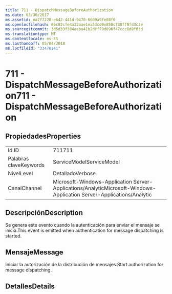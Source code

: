 ```yaml
---
title: 711 - DispatchMessageBeforeAuthorization
ms.date: 03/30/2017
ms.assetid: ea7f7228-e642-441d-9470-6609a9fe08f0
ms.openlocfilehash: 66c82cfe4a22aae1ea53cd0e850c738ff8fd3c3e
ms.sourcegitcommit: 3d5d33f384eeba41b2dff79d096f47ccc8d8f03d
ms.translationtype: MT
ms.contentlocale: es-ES
ms.lasthandoff: 05/04/2018
ms.locfileid: "33470141"
---
```

# <a name="711---dispatchmessagebeforeauthorization"></a><span data-ttu-id="7a521-102">711 - DispatchMessageBeforeAuthorization</span><span class="sxs-lookup"><span data-stu-id="7a521-102">711 - DispatchMessageBeforeAuthorization</span></span>
## <a name="properties"></a><span data-ttu-id="7a521-103">Propiedades</span><span class="sxs-lookup"><span data-stu-id="7a521-103">Properties</span></span>  
  
|||  
|-|-|  
|<span data-ttu-id="7a521-104">Id.</span><span class="sxs-lookup"><span data-stu-id="7a521-104">ID</span></span>|<span data-ttu-id="7a521-105">711</span><span class="sxs-lookup"><span data-stu-id="7a521-105">711</span></span>|  
|<span data-ttu-id="7a521-106">Palabras clave</span><span class="sxs-lookup"><span data-stu-id="7a521-106">Keywords</span></span>|<span data-ttu-id="7a521-107">ServiceModel</span><span class="sxs-lookup"><span data-stu-id="7a521-107">ServiceModel</span></span>|  
|<span data-ttu-id="7a521-108">Nivel</span><span class="sxs-lookup"><span data-stu-id="7a521-108">Level</span></span>|<span data-ttu-id="7a521-109">Detallado</span><span class="sxs-lookup"><span data-stu-id="7a521-109">Verbose</span></span>|  
|<span data-ttu-id="7a521-110">Canal</span><span class="sxs-lookup"><span data-stu-id="7a521-110">Channel</span></span>|<span data-ttu-id="7a521-111">Microsoft-Windows-Application Server-Applications/Analytic</span><span class="sxs-lookup"><span data-stu-id="7a521-111">Microsoft-Windows-Application Server-Applications/Analytic</span></span>|  
  
## <a name="description"></a><span data-ttu-id="7a521-112">Descripción</span><span class="sxs-lookup"><span data-stu-id="7a521-112">Description</span></span>  
 <span data-ttu-id="7a521-113">Se genera este evento cuando la autenticación para enviar el mensaje se inicia.</span><span class="sxs-lookup"><span data-stu-id="7a521-113">This event is emitted when authentication for message dispatching is started.</span></span>  
  
## <a name="message"></a><span data-ttu-id="7a521-114">Mensaje</span><span class="sxs-lookup"><span data-stu-id="7a521-114">Message</span></span>  
 <span data-ttu-id="7a521-115">Iniciar la autorización de la distribución de mensajes.</span><span class="sxs-lookup"><span data-stu-id="7a521-115">Start authorization for message dispatching.</span></span>  
  
## <a name="details"></a><span data-ttu-id="7a521-116">Detalles</span><span class="sxs-lookup"><span data-stu-id="7a521-116">Details</span></span>
